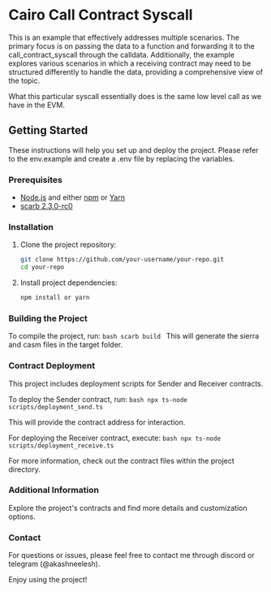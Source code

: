 # Cairo Call Contract Syscall

This is an example that effectively addresses multiple scenarios. The primary focus is on passing the data to a function and forwarding it to the call_contract_syscall through the calldata. Additionally, the example explores various scenarios in which a receiving contract may need to be structured differently to handle the data, providing a comprehensive view of the topic.

What this particular syscall essentially does is the same low level call as we have in the EVM.

## Getting Started

These instructions will help you set up and deploy the project.
Please refer to the env.example and create a .env file by replacing the variables.

### Prerequisites

- [Node.js](https://nodejs.org/) and either [npm](https://www.npmjs.com/) or [Yarn](https://yarnpkg.com/)
- [scarb 2.3.0-rc0](https://docs.swmansion.com/scarb/download.html)

### Installation

1. Clone the project repository:

   ```bash
   git clone https://github.com/your-username/your-repo.git
   cd your-repo
   ```

2. Install project dependencies:
   ```bash
   npm install or yarn
   ```

### Building the Project

To compile the project, run:
    ```bash
    scarb build
    ```
This will generate the sierra and casm files in the target folder.

### Contract Deployment

This project includes deployment scripts for Sender and Receiver contracts.

To deploy the Sender contract, run:
    ```bash
    npx ts-node scripts/deployment_send.ts
    ```

This will provide the contract address for interaction.

For deploying the Receiver contract, execute:
    ```bash
    npx ts-node scripts/deployment_receive.ts
    ```

For more information, check out the contract files within the project directory.

### Additional Information

Explore the project's contracts and find more details and customization options.

### Contact

For questions or issues, please feel free to contact me through discord or telegram (@akashneelesh).

Enjoy using the project!
